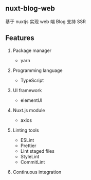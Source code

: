 ## nuxt-blog-web

基于 nuxtjs 实现 web 端 Blog 支持 SSR

## Features

1. Package manager
   - yarn
2. Programming language

   - TypeScript

3. UI framework
   - elementUI
4. Nuxt.js module

   - axios

5. Linting tools

   - ESLint
   - Prettier
   - Lint staged files
   - StyleLint
   - CommitLint

6. Continuous integration
